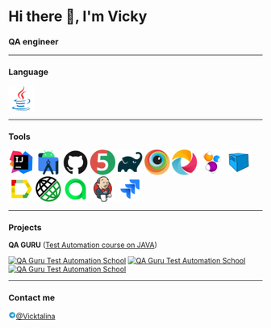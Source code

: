 # Hi there 👋, I'm Vicky</h1>
### QA engineer</h3>
____

### Language

<a href="https://www.java.com/"><img src="icons/java.svg" width="50" height="50"  alt="Java"/></a>

____

### Tools

<p align="left">  
<a href="https://www.jetbrains.com/idea/"><img src="icons/intellij-idea.svg" width="50" height="50"  alt="IDEA"/></a>
<a href="https://developer.android.com/studio"><img src="icons/androidstudio.svg" width="50" height="50"  alt="Android Studio"/></a> 
<a href="https://github.com/"><img src="icons/github.svg" width="50" height="50"  alt="Github"/></a>
<a href="https://junit.org/junit5/"><img src="icons/junit5.svg" width="50" height="50"  alt="JUnit 5"/></a>  
<a href="https://gradle.org/"><img src="icons/gradle.svg" width="50" height="50"  alt="Gradle"/></a>  
<a href="https://www.browserstack.com/"><img src="icons/browserstack.svg" width="50" height="50"  alt="Browserstack"/></a> 
<a href="https://appium.io/"><img src="icons/appium.png" width="50" height="50"  alt="Appium"/></a> 
<a href="https://selenide.org/"><img src="icons/selenide.svg" width="50" height="50"  alt="Selenide"/></a>  
<a href="https://aerokube.com/selenoid/"><img src="icons/selenoid.svg" width="50" height="50"  alt="Selenoid"/></a>  
<a href="https://github.com/allure-framework/allure2"><img src="icons/allure.svg" width="50" height="50"  alt="Allure"/></a>
<a href="https://rest-assured.io/"><img src="icons/rest-assured.png" width="50" height="50"  alt="REST-assured"/></a>  
<a href="https://qameta.io/"><img src="icons/allure-testOps.svg" width="50" height="50"  alt="TestOps"/></a> 
<a href="https://www.jenkins.io/"><img src="icons/jenkins.svg" width="50" height="50"  alt="Jenkins"/></a>
<a href="https://www.atlassian.com/software/jira"><img src="icons/jira.svg" width="50" height="50"  alt="Jira"/></a>
</p>

____

### Projects

**QA GURU** ([Test Automation course on JAVA](https://qa.guru/java))


[![QA Guru Test Automation School](https://github-readme-stats.vercel.app/api/pin/?username=Victalina&repo=nspk_ui_tests&title_color=182D71&text_color=182D71&icon_color=B07219&bg_color=D3E2FD)](https://github.com/Victalina/nspk_ui_tests)
[![QA Guru Test Automation School](https://github-readme-stats.vercel.app/api/pin/?username=Victalina&repo=reqres_api_tests&title_color=182D71&text_color=182D71&icon_color=B07219&bg_color=D3E2FD)](https://github.com/anaSense/respublica-apitests)
[![QA Guru Test Automation School](https://github-readme-stats.vercel.app/api/pin/?username=Victalina&repo=wikipedia_mobile_tests&title_color=182D71&text_color=182D71&icon_color=B07219&bg_color=D3E2FD)](https://github.com/anaSense/wikipedia-mobiletests)

____

### Contact me
<img alt="Telegram" height="15" src="icons/telegram.svg" width="15"/>[@Vicktalina](https://t.me/Vicktalina)





